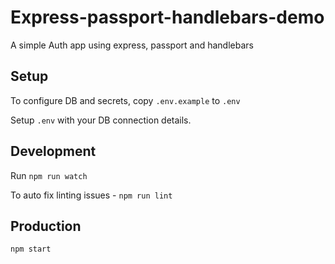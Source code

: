 # Express-passport-handlebars-demo

A simple Auth app using express, passport and handlebars

## Setup

To configure DB and secrets, copy `.env.example` to `.env`

Setup `.env` with your DB connection details. 

## Development

Run `npm run watch`

To auto fix linting issues - `npm run lint`

## Production 

`npm start`
